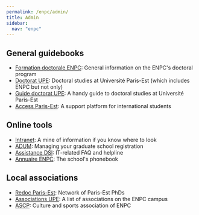 ```yaml
---
permalink: /enpc/admin/
title: Admin
sidebar:
  nav: "enpc"
---
```


## General guidebooks

- [Formation doctorale ENPC](https://www.ecoledesponts.fr/formation-doctorale): General information on the ENPC's doctoral program
- [Doctorat UPE](https://www.paris-est-sup.fr/doctorat/): Doctoral studies at Université Paris-Est (which includes ENPC but not only)
- [Guide doctorat UPE](https://www.paris-est-sup.fr/fileadmin/Fichiers/UPE/Doctorat/Documents/Guide_doctorant_2020-2021_light.pdf): A handy guide to doctoral studies at Université Paris-Est
- [Access Paris-Est](https://access.ciup.fr/en/accss-paris-est/): A support platform for international students

## Online tools

- [Intranet](http://extranet.enpc.fr/login?url=http://intranet.enpc.fr): A mine of information if you know where to look
- [ADUM](https://www.adum.fr/): Managing your graduate school registration
- [Assistance DSI](https://assistance.enpc.fr/): IT-related FAQ and helpline
- [Annuaire ENPC](https://annuaire.enpc.fr/search): The school's phonebook

## Local associations

- [Redoc Paris-Est](https://redocparisest.wordpress.com/): Network of Paris-Est PhDs
- [Associations UPE](https://www.paris-est-sup.fr/campus/associations/): A list of associations on the ENPC campus
- [ASCP](http://www.ascp-ponts.fr/): Culture and sports association of ENPC
